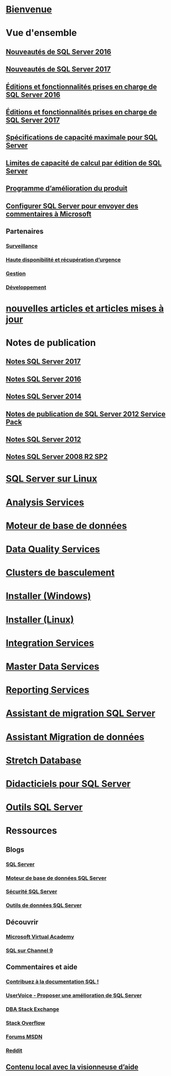 # [Bienvenue](sql-server-technical-documentation.md)

# Vue d'ensemble
## [Nouveautés de SQL Server 2016](what-s-new-in-sql-server-2016.md)
## [Nouveautés de SQL Server 2017](what-s-new-in-sql-server-2017.md)
## [Éditions et fonctionnalités prises en charge de SQL Server 2016](editions-and-components-of-sql-server-2016.md)
## [Éditions et fonctionnalités prises en charge de SQL Server 2017](editions-and-components-of-sql-server-2017.md)
## [Spécifications de capacité maximale pour SQL Server](maximum-capacity-specifications-for-sql-server.md)
## [Limites de capacité de calcul par édition de SQL Server](compute-capacity-limits-by-edition-of-sql-server.md)
## [Programme d’amélioration du produit](customer-experience-improvement-program-for-sql-server-data-tools.md)
## [Configurer SQL Server pour envoyer des commentaires à Microsoft](sql-server-customer-feedback.md)
## Partenaires
### [Surveillance](partner-monitor-sql-server.md)
### [Haute disponibilité et récupération d’urgence](partner-hadr-sql-server.md)
### [Gestion](partner-management-sql-server.md)
### [Développement](partner-dev-sql-server.md)

# [nouvelles articles et articles mises à jour](new-updated-sql-server.md)

# Notes de publication

## [Notes SQL Server 2017](sql-server-2017-release-notes.md)
## [Notes SQL Server 2016](sql-server-2016-release-notes.md)
## [Notes SQL Server 2014](sql-server-2014-release-notes.md)
## [Notes de publication de SQL Server 2012 Service Pack](sql-server-2012-sp4-release-notes.md)
## [Notes SQL Server 2012](sql-server-2012-release-notes.md)
## [Notes SQL Server 2008 R2 SP2](sql-server-2008-r2-sp2-release-notes.md)

# [SQL Server sur Linux](../linux/sql-server-linux-overview.md)
# [Analysis Services](../analysis-services/analysis-services.md)
# [Moteur de base de données](../database-engine/sql-server-database-engine-overview.md)
# [Data Quality Services](../data-quality-services/data-quality-services.md)
# [Clusters de basculement](../sql-server/failover-clusters/install/sql-server-failover-cluster-installation.md)
# [Installer (Windows)](../sql-server/install/planning-a-sql-server-installation.md)
# [Installer (Linux)](../linux/sql-server-linux-setup.md)
# [Integration Services](../integration-services/sql-server-integration-services.md)
# [Master Data Services](../master-data-services/master-data-services-overview-mds.md)
# [Reporting Services](../reporting-services/create-deploy-and-manage-mobile-and-paginated-reports.md)
# [Assistant de migration SQL Server](../ssma/sql-server-migration-assistant.md)
# [ Assistant Migration de données](../dma/dma-overview.md)
# [Stretch Database](../sql-server/stretch-database/stretch-database.md)
# [Didacticiels pour SQL Server](tutorials-for-sql-server-2016.md)
# [Outils SQL Server](../tools/overview-sql-tools.md)

# Ressources

## Blogs
### [SQL Server](https://blogs.technet.microsoft.com/dataplatforminsider/)
### [Moteur de base de données SQL Server](https://blogs.msdn.microsoft.com/sqlserverstorageengine/)
### [Sécurité SQL Server](https://blogs.msdn.microsoft.com/sqlsecurity/)
### [Outils de données SQL Server](https://blogs.msdn.microsoft.com/ssdt/)

## Découvrir
### [Microsoft Virtual Academy](https://mva.microsoft.com/product-training/sql-server#!lang=1033)
### [SQL sur Channel 9](https://channel9.msdn.com/Search?term=sql#ch9Search&lang-en=en&pubDate=year)

## Commentaires et aide
### [Contribuez à la documentation SQL !](sql-server-docs-contribute.md)
### [UserVoice - Proposer une amélioration de SQL Server](https://feedback.azure.com/forums/908035-sql-server)
### [DBA Stack Exchange](https://dba.stackexchange.com/questions/tagged/sql-server)
### [Stack Overflow](http://stackoverflow.com/questions/tagged/sql-server)
### [Forums MSDN](https://social.msdn.microsoft.com/Forums/en-US/home?category=sqlserver)
### [Reddit](https://www.reddit.com/r/SQLServer)
## [Contenu local avec la visionneuse d’aide](sql-server-help-installation.md)